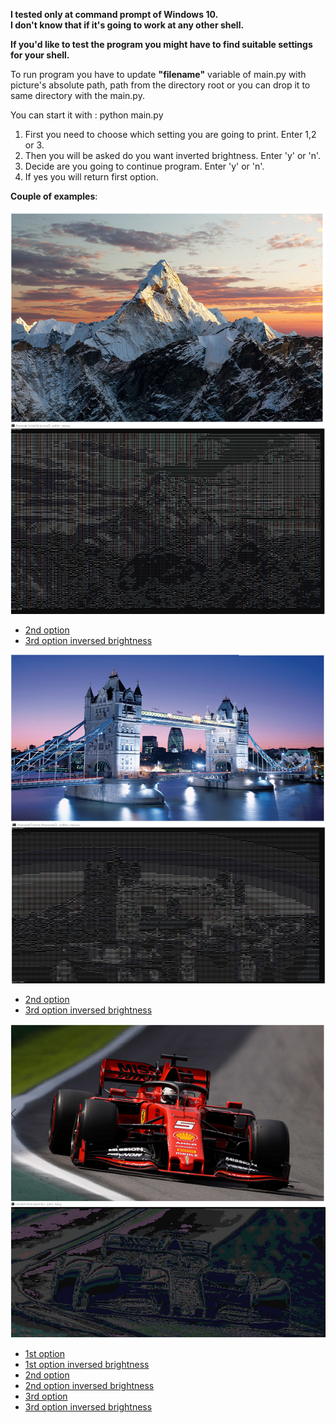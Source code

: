 **I tested only at command prompt of Windows 10.** <br>
**I don't know that if it's going to work at any other shell.** <br>

**If you'd like to test the program you might have to find suitable settings for your shell.** <br>

To run program you have to update **"filename"** variable of main.py with picture's absolute path, path from the directory root or you can drop it to same directory with the main.py.


You can start it with : python main.py
1. First you need to choose which setting you are going to print. Enter 1,2 or 3. <br>
2. Then you will be asked do you want inverted brightness. Enter 'y' or 'n'. <br>
3. Decide are you going to continue program. Enter 'y' or 'n'. <br>
4. If yes you will return first option. <br>

**Couple of examples**:


<img src = "./examples/ex3.png"></img><br>

* [2nd option](./examples/ex3.2.png)<br>
* [3rd option inversed brightness](./examples/ex3.3r.png)<br>


<img src = "./examples/ex2.png"></img><br>

* [2nd option](./examples/ex2.2.png)<br>
* [3rd option inversed brightness](./examples/ex2.3r.png)<br>


<img src = "./examples/ex1.png"></img><br>

* [1st option](./examples/ex1.1.png)<br>
* [1st option inversed brightness](./examples/ex1.1r.png)<br>
* [2nd option](./examples/ex1.2.png)<br>
* [2nd option inversed brightness](./examples/ex1.2r.png)<br>
* [3rd option](./examples/ex1.3.png)<br>
* [3rd option inversed brightness](./examples/ex1.3r.png)<br>
